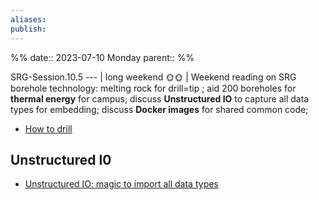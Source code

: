 ```yaml
---
aliases: 
publish:
---
```


%%
date:: 2023-07-10 Monday
parent::
%%

SRG-Session.10.5
 ---            | long weekend  🌞🌞       | Weekend reading on SRG borehole technology: melting rock for drill=tip ;  aid 200 boreholes for **thermal energy** for campus; discuss **Unstructured IO** to capture all data types for embedding; discuss **Docker images** for shared common code;
- [How to drill](https://arpa-e.energy.gov/technologies/projects/laser-mechanical-drilling-geothermal-energy) 
## Unstructured I0
- [Unstructured IO: magic to import all data types](https://github.com/Unstructured-IO/unstructured)
